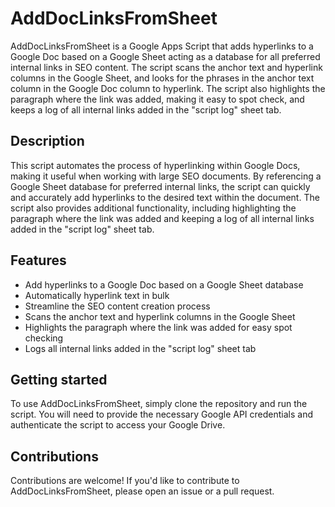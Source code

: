 # AddDocLinksFromSheet

AddDocLinksFromSheet is a Google Apps Script that adds hyperlinks to a Google Doc based on a Google Sheet acting as a database for all preferred internal links in SEO content. The script scans the anchor text and hyperlink columns in the Google Sheet, and looks for the phrases in the anchor text column in the Google Doc column to hyperlink. The script also highlights the paragraph where the link was added, making it easy to spot check, and keeps a log of all internal links added in the "script log" sheet tab.

## Description

This script automates the process of hyperlinking within Google Docs, making it useful when working with large SEO documents. By referencing a Google Sheet database for preferred internal links, the script can quickly and accurately add hyperlinks to the desired text within the document. The script also provides additional functionality, including highlighting the paragraph where the link was added and keeping a log of all internal links added in the "script log" sheet tab.

## Features

- Add hyperlinks to a Google Doc based on a Google Sheet database
- Automatically hyperlink text in bulk
- Streamline the SEO content creation process
- Scans the anchor text and hyperlink columns in the Google Sheet
- Highlights the paragraph where the link was added for easy spot checking
- Logs all internal links added in the "script log" sheet tab

## Getting started

To use AddDocLinksFromSheet, simply clone the repository and run the script. You will need to provide the necessary Google API credentials and authenticate the script to access your Google Drive.

## Contributions

Contributions are welcome! If you'd like to contribute to AddDocLinksFromSheet, please open an issue or a pull request.
